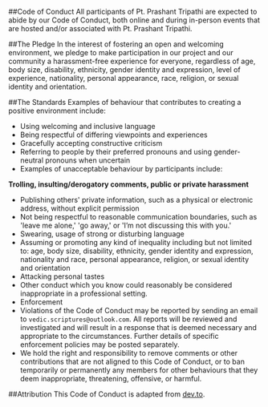##Code of Conduct
All participants of Pt. Prashant Tripathi are expected to abide by our Code of Conduct, both online and during in-person events that are hosted and/or associated with Pt. Prashant Tripathi.

##The Pledge
In the interest of fostering an open and welcoming environment, we pledge to make participation in our project and our community a harassment-free experience for everyone, regardless of age, body size, disability, ethnicity, gender identity and expression, level of experience, nationality, personal appearance, race, religion, or sexual identity and orientation.

##The Standards
Examples of behaviour that contributes to creating a positive environment include:

- Using welcoming and inclusive language
- Being respectful of differing viewpoints and experiences
- Gracefully accepting constructive criticism
- Referring to people by their preferred pronouns and using gender-neutral pronouns when uncertain
- Examples of unacceptable behaviour by participants include:

**Trolling, insulting/derogatory comments, public or private harassment**
- Publishing others' private information, such as a physical or electronic address, without explicit permission
- Not being respectful to reasonable communication boundaries, such as 'leave me alone,' 'go away,' or 'I’m not discussing this with you.'
- Swearing, usage of strong or disturbing language
- Assuming or promoting any kind of inequality including but not limited to: age, body size, disability, ethnicity, gender identity and expression, nationality and race, personal appearance, religion, or sexual identity and orientation
- Attacking personal tastes
- Other conduct which you know could reasonably be considered inappropriate in a professional setting.
- Enforcement
- Violations of the Code of Conduct may be reported by sending an email to `vedic.scriptures@outlook.com`. All reports will be reviewed and investigated and will result in a response that is deemed necessary and appropriate to the circumstances. Further details of specific enforcement policies may be posted separately.
- We hold the right and responsibility to remove comments or other contributions that are not aligned to this Code of Conduct, or to ban temporarily or permanently any members for other behaviours that they deem inappropriate, threatening, offensive, or harmful.

##Attribution
This Code of Conduct is adapted from [dev.to](https://dev.to/code-of-conduct).
